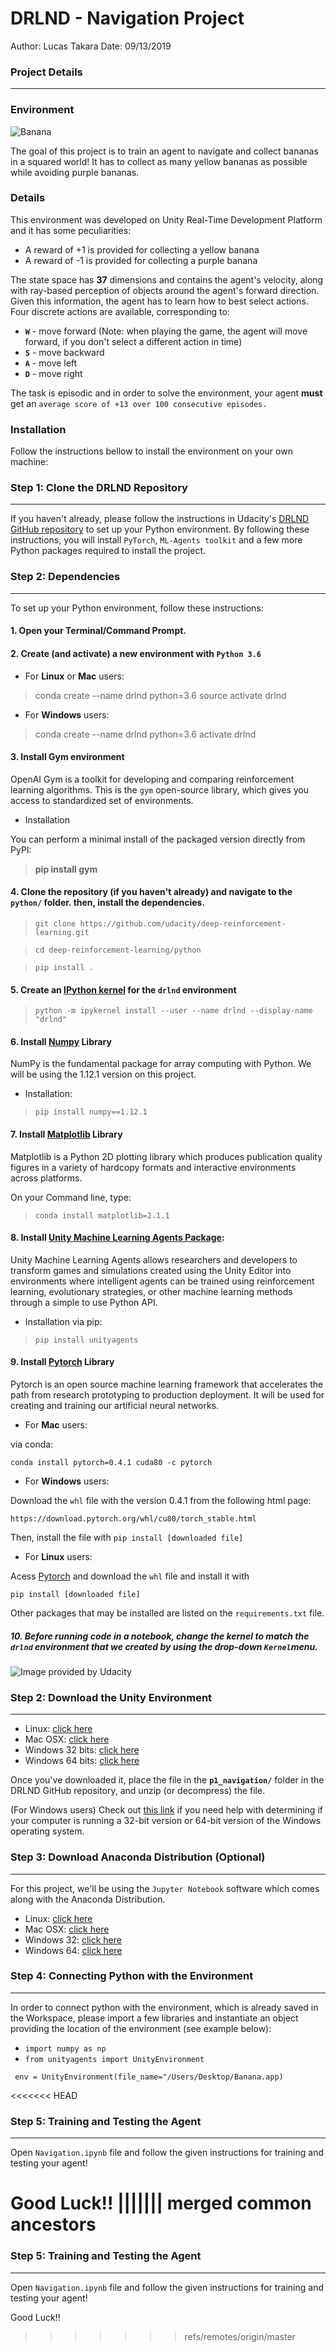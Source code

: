 # DRLND - Navigation Project

Author: Lucas Takara  Date: 09/13/2019


### Project Details
___________

### Environment

![Banana](https://raw.githubusercontent.com/RMiftakhov/NavigationProject-drlnd/master/banana-gif.gif )



The goal of this project is to train an agent to navigate and collect bananas in a squared world! It has to collect as many yellow bananas as possible while avoiding purple bananas.


### Details

This environment was developed on Unity Real-Time Development Platform and it has some peculiarities:

- A reward of +1 is provided for collecting a yellow banana
- A reward of -1 is provided for collecting a purple banana


The state space has **37** dimensions and contains the agent's velocity, along with ray-based perception of objects around the agent's forward direction. Given this information, the agent has to learn how to best select actions. Four discrete actions are available, corresponding to:

- **`W`** - move forward (Note: when playing the game, the agent will move forward, if you don't select a different action in time)
- **`S`** - move backward
- **`A`** - move left
- **`D`** - move right

The task is episodic and in order to solve the environment, your agent **must** get an `average score of +13 over 100 consecutive episodes.`


### Installation

Follow the instructions bellow to install the environment on your own machine:

### Step 1: Clone the DRLND Repository
___

If you haven't already, please follow the instructions in Udacity's [DRLND GitHub repository](https://github.com/udacity/deep-reinforcement-learning#dependencies) to set up your Python environment. By following these instructions, you will install `PyTorch`, `ML-Agents toolkit` and a few more Python packages required to install the project.


### Step 2: Dependencies

___

To set up your Python environment, follow these instructions:

#### 1. Open your Terminal/Command Prompt.

#### 2. Create (and activate) a new environment with **`Python 3.6`**
- For **Linux** or **Mac** users:
>conda create --name drlnd python=3.6
>source activate drlnd
- For **Windows** users:
>conda create --name drlnd python=3.6
>activate drlnd

####  3. Install Gym environment

OpenAI Gym is a toolkit for developing and comparing reinforcement learning algorithms. This is the `gym` open-source library, which gives you access to standardized set of environments.

- Installation

You can perform a minimal install of the packaged version directly from PyPI:

>**pip install gym**

#### 4. Clone the repository (if you haven't already) and navigate to the `python/` folder. then, install the dependencies.

>`git clone https://github.com/udacity/deep-reinforcement-learning.git`

>`cd deep-reinforcement-learning/python`

>`pip install .`

#### 5. Create an [IPython kernel](https://ipython.readthedocs.io/en/stable/install/kernel_install.html) for the `drlnd` environment
>`python -m ipykernel install --user --name drlnd --display-name "drlnd"`

#### 6. Install [Numpy](https://numpy.org/) Library

NumPy is the fundamental package for array computing with Python.
We will be using the 1.12.1 version on this project.

- Installation:

>`pip install numpy==1.12.1`

#### 7. Install [Matplotlib](https://matplotlib.org/2.1.0/index.html) Library

Matplotlib is a Python 2D plotting library which produces publication quality figures in a variety of hardcopy formats and interactive environments across platforms.

On your Command line, type:

>`conda install matplotlib=2.1.1`

#### 8. Install [Unity Machine Learning Agents Package](https://pypi.org/project/unityagents/):

Unity Machine Learning Agents allows researchers and developers to transform games and simulations created using the Unity Editor into environments where intelligent agents can be trained using reinforcement learning, evolutionary strategies, or other machine learning methods through a simple to use Python API.

- Installation via pip:

>`pip install unityagents`


#### 9. Install [Pytorch](https://pytorch.org/) Library

Pytorch is an open source machine learning framework that accelerates the path from research prototyping to production deployment. It will be used for creating and training our artificial neural networks.

- For **Mac** users:

via conda:

`conda install pytorch=0.4.1 cuda80 -c pytorch`

- For **Windows** users:

Download the `whl` file with the version 0.4.1 from the following html page:

`https://download.pytorch.org/whl/cu80/torch_stable.html`

Then, install the file with `pip install [downloaded file]`

- For **Linux** users:

Acess [Pytorch](https://pytorch.org/get-started/previous-versions/)
and download the `whl` file and install it with

`pip install [downloaded file]`

Other packages that may be installed are listed on the `requirements.txt` file.


##### 10. Before running code in a notebook, change the kernel to match the `drlnd` environment that we created by using the drop-down `Kernel`menu.

![Image provided by Udacity](https://user-images.githubusercontent.com/10624937/42386929-76f671f0-8106-11e8-9376-f17da2ae852e.png)




### Step 2: Download the Unity Environment
____

- Linux: [click here](https://s3-us-west-1.amazonaws.com/udacity-drlnd/P1/Banana/Banana_Linux.zip)
- Mac OSX: [click here](https://s3-us-west-1.amazonaws.com/udacity-drlnd/P1/Banana/Banana.app.zip)
- Windows 32 bits: [click here](https://s3-us-west-1.amazonaws.com/udacity-drlnd/P1/Banana/Banana_Windows_x86.zip)
- Windows 64 bits: [click here](https://s3-us-west-1.amazonaws.com/udacity-drlnd/P1/Banana/Banana_Windows_x86_64.zip)


Once you've downloaded it, place the file in the **`p1_navigation/`** folder in the DRLND GitHub repository, and unzip (or decompress) the file.

(For Windows users) Check out [this link](https://support.microsoft.com/en-us/help/827218/how-to-determine-whether-a-computer-is-running-a-32-bit-version-or-64) if you need help with determining if your computer is running a 32-bit version or 64-bit version of the Windows operating system.

### Step 3: Download Anaconda Distribution (Optional)
----

For this project, we'll be using the `Jupyter Notebook` software which comes along with the Anaconda Distribution.

- Linux: [click here](https://repo.anaconda.com/archive/Anaconda3-2019.07-Linux-x86_64.sh)
- Mac OSX: [click here](https://repo.anaconda.com/archive/Anaconda3-2019.07-MacOSX-x86_64.pkg)
- Windows 32: [click here](https://repo.anaconda.com/archive/Anaconda3-2019.07-Windows-x86.exe)
- Windows 64: [click here](https://repo.anaconda.com/archive/Anaconda3-2019.07-Windows-x86_64.exe)


### Step 4: Connecting Python with the Environment
----

In order to connect python with the environment, which is already saved in the Workspace, please import a few libraries and instantiate an object providing the location of the environment (see example below):

- `import numpy as np`
- `from unityagents import UnityEnvironment`

` env = UnityEnvironment(file_name="/Users/Desktop/Banana.app)`

<<<<<<< HEAD
### Step 5: Training and Testing the Agent
----

Open `Navigation.ipynb` file and follow the given instructions for training and testing your agent!

Good Luck!!
||||||| merged common ancestors
=======
### Step 5: Training and Testing the Agent
----

Open `Navigation.ipynb` file and follow the given instructions for training and testing your agent!

Good Luck!!
>>>>>>> refs/remotes/origin/master
